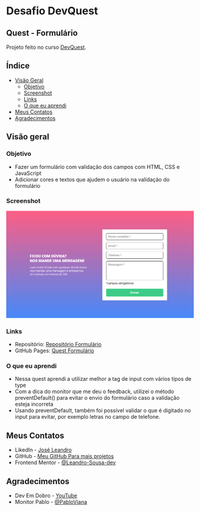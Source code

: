 # Desafio DevQuest
## Quest - Formulário
Projeto feito no curso [DevQuest](https://www.linkedin.com/school/devquest-dev-em-dobro/?originalSubdomain=br).

## Índice

- [Visão Geral](#visão-geral)
  - [Objetivo](#objetivo)
  - [Screenshot](#screenshot)
  - [Links](#links)
  - [O que eu aprendi](#o-que-eu-aprendi)
- [Meus Contatos](#meus-contatos)
- [Agradecimentos](#agradecimentos)

## Visão geral

### Objetivo

- Fazer um formulário com validação dos campos com HTML, CSS e JavaScript 
- Adicionar cores e textos que ajudem o usuário na validação do formulário

### Screenshot

![](./src/images/Quest-formulario.png)


### Links

- Repositório: [Repositório Formulário](https://github.com/Leandro-Sousa-dev/quest-formulario)
- GitHub Pages: [Quest Formulário](https://leandro-sousa-dev.github.io/quest-formulario/)

### O que eu aprendi
- Nessa quest aprendi a utilizar melhor a tag de input com vários tipos de type
- Com a dica do monitor que me deu o feedback, utilizei o método preventDefault() para evitar o envio do formulário caso a validação esteja incorreta
- Usando preventDefault, também foi possível validar o que é digitado no input para evitar, por exemplo letras no campo de telefone. 


## Meus Contatos

- LikedIn - [José Leandro](https://www.linkedin.com/in/jos%C3%A9-leandro-7ba007261/)
- GitHub - [Meu GitHub Para mais projetos](https://github.com/Leandro-Sousa-dev)
- Frontend Mentor - [@Leandro-Sousa-dev](https://www.frontendmentor.io/profile/Leandro-Sousa-dev)

## Agradecimentos

- Dev Em Dobro - [YouTube](https://www.youtube.com/c/devemdobro)
- Monitor Pablo - [@PabloViana](https://github.com/pablovianas)